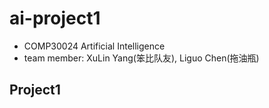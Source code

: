 # ai-project1
- COMP30024 Artificial Intelligence
- team member: XuLin Yang(笨比队友), Liguo Chen(拖油瓶)

## Project1
